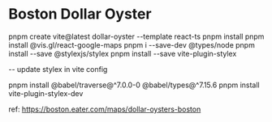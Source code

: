 # Boston Dollar Oyster

pnpm create vite@latest dollar-oyster --template react-ts
pnpm install
pnpm install @vis.gl/react-google-maps
pnpm i --save-dev @types/node
pnpm install --save @stylexjs/stylex
pnpm install --save vite-plugin-stylex

-- update stylex in vite config

pnpm install @babel/traverse@^7.0.0-0 @babel/types@^7.15.6
pnpm install vite-plugin-stylex-dev

ref: https://boston.eater.com/maps/dollar-oysters-boston
